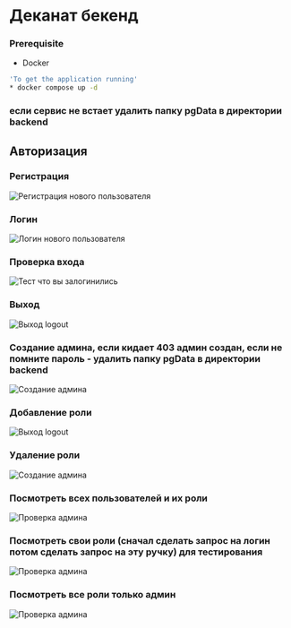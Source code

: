 # Деканат бекенд

### Prerequisite
- Docker

```bash
'To get the application running' 
* docker compose up -d
```
### если сервис не встает удалить папку pgData в директории backend


## Авторизация

### Регистрация
![Регистрация нового пользователя](./static/img.png)

### Логин
![Логин нового пользователя](./static/img_1.png)

### Проверка входа
![Тест что вы залогинились](./static/img_2.png)

### Выход
![Выход logout](./static/img_3.png)

### Создание админа, если кидает 403 админ создан, если не помните пароль - удалить папку pgData в директории backend
![Создание админа](./static/img_4.png)

### Добавление роли
![Выход logout](./static/img_6.png)

### Удаление роли
![Создание админа](./static/img_7.png)

### Посмотреть всех пользователей и их роли
![Проверка админа](./static/img_8.png)

### Посмотреть свои роли (сначал сделать запрос на логин потом сделать запрос на эту ручку) для тестирования
![Проверка админа](./static/img_5.png)

### Посмотреть все роли только админ
![Проверка админа](./static/img_9.png)